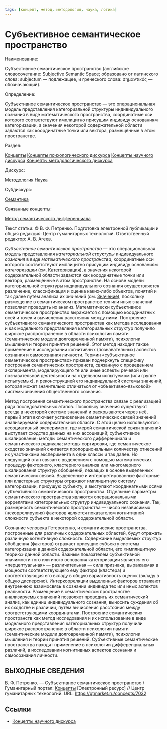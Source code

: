 ```yaml
---
tags: [концепт, метод, методология, наука, логика]
---
```

# Субъективное семантическое пространство

Наименование:

Субъективное семантическое пространство (английское словосочетание: Subjective Semantic Space; образовано от латинского слова: subjectum — подлежащее, и греческого слова: σημαντικός — обозначающий).

Определение:

Субъективное семантическое пространство — это операциональная модель представления категориальной структуры индивидуального сознания в виде математического пространства, координатные оси которого соответствуют имплицитно присущим индивиду основаниям категоризации, а значения некоторой содержательной области задаются как координатные точки или вектора, размещённые в этом пространстве.

Раздел:

[Концепты](https://gtmarket.ru/concepts/)  [Концепты психологического дискурса](https://gtmarket.ru/concepts/psychological-concepts) [Концепты научного дискурса](https://gtmarket.ru/concepts/scientific-concepts) [Концепты методологического дискурса](https://gtmarket.ru/concepts/methodological-concepts)

Дискурс:

[Методология](https://gtmarket.ru/concepts/6870) [Наука](https://gtmarket.ru/concepts/6860)

Субдискурс:

[Семантика](https://gtmarket.ru/concepts/6933)

Связанные концепты:

[Метод семантического дифференциала](https://gtmarket.ru/concepts/7035)

Текст статьи: © В. Ф. Петренко. Подготовка электронной публикации и общая редакция: Центр гуманитарных технологий. Ответственный редактор: А. В. Агеев.

_Субъективное семантическое пространство_ — это операциональная модель представления _категориальной структуры_ индивидуального _сознания_ в виде _математического пространства_, координатные оси которого соответствуют имплицитно присущим индивиду основаниям _категоризации_ (см. [Категоризация](https://gtmarket.ru/concepts/6881)), а значения некоторой содержательной области задаются как координатные точки или вектора, размещённые в этом пространстве. На основе модели категориальной структуры индивидуального сознания осуществляется различение, классификация и оценка каких-либо объектов, понятий и так далее путём анализа их _значений_ (см. [Значение](https://gtmarket.ru/concepts/7041)), поскольку размещение в семантическом пространстве тех или иных значений позволяет проводить их анализ. Математически субъективное семантическое пространство выражается с помощью координатных осей и точек и вычисления расстояния между ними. Построение субъективного семантического пространства как метода исследования и как модельного представления категориальных структур получило широкое распространение в области психологии памяти (семантические модели долговременной памяти), психологии мышления и теории принятия решений. Этот метод находит также применение в исследовании когнитивных (познавательных) аспектов сознания и самосознания личности. Термин «субъективное семантическое пространство» призван подчеркнуть специфику построения семантических пространств, связанную с проведением эксперимента, моделирующего те или иные аспекты речевой или познавательной деятельности на отдельном испытуемом (или группе испытуемых), и реконструкцией его индивидуальной системы значений, которая может значительно отличаться от «объективно-языковой» системы значений общественного сознания.

Метод построения семантического пространства связан с реализацией ряда последовательных этапов. Поскольку значения существуют всегда в некоторой системе значений и раскрываются через неё, первый этап включает установление семантических связей значений анализируемой содержательной области. С этой целью используются: ассоциативный эксперимент, где мерой семантической связи значений выступает сходство данных на них ассоциаций; субъективное шкалирование; методы семантического дифференциала и семантического радикала; методы сортировки, где семантическое сходство значений считается пропорциональным количеству отнесений их участниками эксперимента в одни классы и так далее. Но следующий этап связан с выделением с помощью математических процедур факторного, кластерного анализа или многомерного шкалирования структур обобщений, лежащих в основе выделенных семантических связей. Выделенные и интерпретированные факторные или кластерные структуры отражают имплицитную систему категоризации, присущую субъекту, и выступают координатными осями субъективного семантического пространства. Отдельные параметры семантического пространства являются операциональными коррелятами категориальных структур индивидуального сознания. Так, размерность семантического пространства — число независимых (некоррелируюих) факторов является показателем когнитивной сложности субъекта в некоторой содержательной области.

Сознание человека Гетерогенно, и семантические пространства, построенные для различных содержательных областей, будут отражать различную когнитивную сложность. Содержание выделяемых структур обобщения (факторов) отражает присущие субъекту системы категоризации в данной содержательной области, его «имплицитную теорию» данной области. Важным показателем субъективной значимости того или иного основания категоризации является его «перцептуальная» — различительная — сила признака, выражаемая в мощности соответствующего ему фактора (кластера) и соответствующая его вкладу в общую вариативность оценок (вкладу в общую дисперсию). Интеркорреляции выделенных факторов отражают внутреннюю взаимосвязь в сознании индивида тех или иных аспектов реальности. Размещение в семантическом пространстве анализируемых значений позволяет проводить их семантический анализ, как единиц индивидуального сознания, выносить суждения об их сходстве и различии, путём вычисления расстояния между соответствующими координатами. Построение семантических пространств как метод исследования и их использование в виде модельного представления категориальных структур получили широкое распространение в области психологии памяти (семантические модели долговременной памяти), психологии мышления и теории принятия решений. Субъективные семантические пространства находят применение в психологии дифференциальных различий, в исследовании когнитивных аспектов сознания и самосознания личности.

## ВЫХОДНЫЕ СВЕДЕНИЯ

В. Ф. Петренко. — Субъективное семантическое пространство / Гуманитарный портал: [Концепты](https://gtmarket.ru/concepts/) [Электронный ресурс] // Центр гуманитарных технологий. URL: <https://gtmarket.ru/concepts/7032>

## Ссылки

* [Концепты научного дискурса](Концепты%20научного%20дискурса.md)
